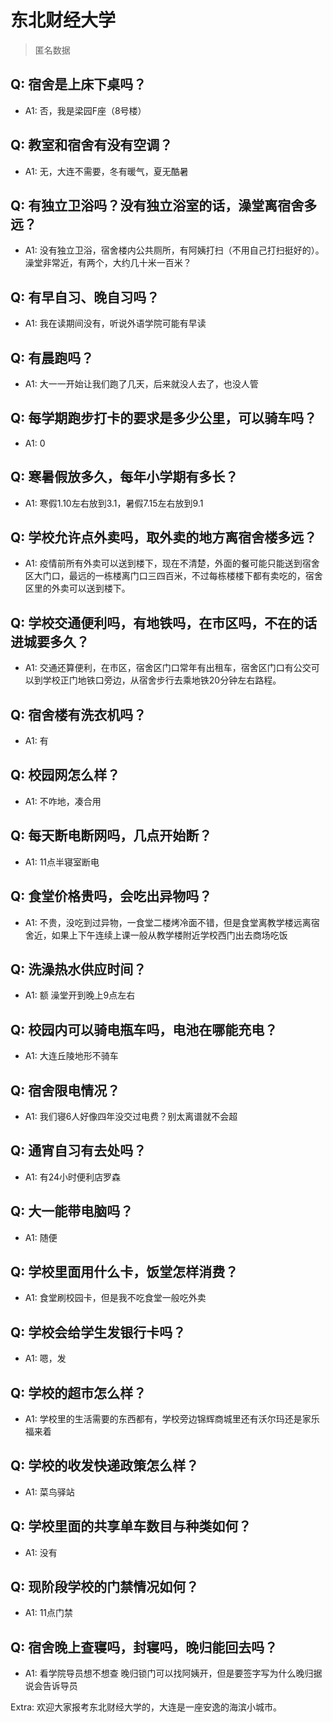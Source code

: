 # 东北财经大学

> 匿名数据

## Q: 宿舍是上床下桌吗？

- A1: 否，我是梁园F座（8号楼）

## Q: 教室和宿舍有没有空调？

- A1: 无，大连不需要，冬有暖气，夏无酷暑

## Q: 有独立卫浴吗？没有独立浴室的话，澡堂离宿舍多远？

- A1: 没有独立卫浴，宿舍楼内公共厕所，有阿姨打扫（不用自己打扫挺好的）。澡堂非常近，有两个，大约几十米一百米？

## Q: 有早自习、晚自习吗？

- A1: 我在读期间没有，听说外语学院可能有早读

## Q: 有晨跑吗？

- A1: 大一一开始让我们跑了几天，后来就没人去了，也没人管

## Q: 每学期跑步打卡的要求是多少公里，可以骑车吗？

- A1: 0

## Q: 寒暑假放多久，每年小学期有多长？

- A1: 寒假1.10左右放到3.1，暑假7.15左右放到9.1

## Q: 学校允许点外卖吗，取外卖的地方离宿舍楼多远？

- A1: 疫情前所有外卖可以送到楼下，现在不清楚，外面的餐可能只能送到宿舍区大门口，最远的一栋楼离门口三四百米，不过每栋楼楼下都有卖吃的，宿舍区里的外卖可以送到楼下。

## Q: 学校交通便利吗，有地铁吗，在市区吗，不在的话进城要多久？

- A1: 交通还算便利，在市区，宿舍区门口常年有出租车，宿舍区门口有公交可以到学校正门地铁口旁边，从宿舍步行去乘地铁20分钟左右路程。

## Q: 宿舍楼有洗衣机吗？

- A1: 有

## Q: 校园网怎么样？

- A1: 不咋地，凑合用

## Q: 每天断电断网吗，几点开始断？

- A1: 11点半寝室断电

## Q: 食堂价格贵吗，会吃出异物吗？

- A1: 不贵，没吃到过异物，一食堂二楼烤冷面不错，但是食堂离教学楼远离宿舍近，如果上下午连续上课一般从教学楼附近学校西门出去商场吃饭

## Q: 洗澡热水供应时间？

- A1: 额 澡堂开到晚上9点左右

## Q: 校园内可以骑电瓶车吗，电池在哪能充电？

- A1: 大连丘陵地形不骑车

## Q: 宿舍限电情况？

- A1: 我们寝6人好像四年没交过电费？别太离谱就不会超

## Q: 通宵自习有去处吗？

- A1: 有24小时便利店罗森

## Q: 大一能带电脑吗？

- A1: 随便

## Q: 学校里面用什么卡，饭堂怎样消费？

- A1: 食堂刷校园卡，但是我不吃食堂一般吃外卖

## Q: 学校会给学生发银行卡吗？

- A1: 嗯，发

## Q: 学校的超市怎么样？

- A1: 学校里的生活需要的东西都有，学校旁边锦辉商城里还有沃尔玛还是家乐福来着

## Q: 学校的收发快递政策怎么样？

- A1: 菜鸟驿站

## Q: 学校里面的共享单车数目与种类如何？

- A1: 没有

## Q: 现阶段学校的门禁情况如何？

- A1: 11点门禁

## Q: 宿舍晚上查寝吗，封寝吗，晚归能回去吗？

- A1: 看学院导员想不想查 晚归锁门可以找阿姨开，但是要签字写为什么晚归据说会告诉导员

Extra: 欢迎大家报考东北财经大学的，大连是一座安逸的海滨小城市。